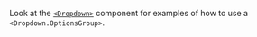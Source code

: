 Look at the [`<Dropdown>`](#dropdown) component for examples of how to use a `<Dropdown.OptionsGroup>`.
